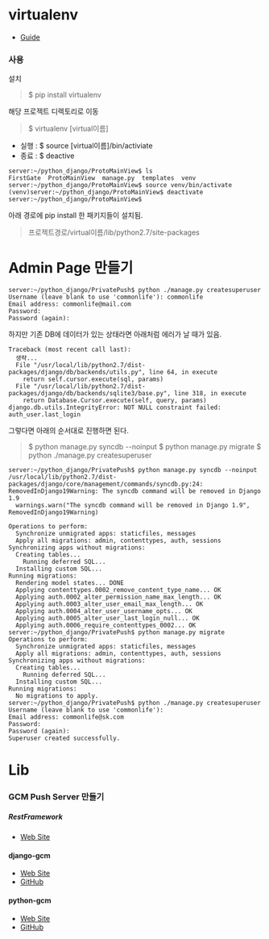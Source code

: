 # virtualenv
* [Guide](http://docs.python-guide.org/en/latest/dev/virtualenvs/)

### 사용
설치
> $ pip install virtualenv

해당 프로젝트 디렉토리로 이동
> $ virtualenv [virtual이름]

* 실행 : $ source [virtual이름]/bin/activiate
* 종료 : $ deactive

```
server:~/python_django/ProtoMainView$ ls
FirstGate  ProtoMainView  manage.py  templates  venv
server:~/python_django/ProtoMainView$ source venv/bin/activate
(venv)server:~/python_django/ProtoMainView$ deactivate
server:~/python_django/ProtoMainView$
```

아래 경로에 pip install 한 패키지들이 설치됨.
> 프로젝트경로/virtual이름/lib/python2.7/site-packages

# Admin Page 만들기
```
server:~/python_django/PrivatePush$ python ./manage.py createsuperuser
Username (leave blank to use 'commonlife'): commonlife
Email address: commonlife@mail.com
Password:
Password (again):
```

하지만 기존 DB에 데이터가 있는 상태라면 아래처럼 에러가 날 때가 있음.
```
Traceback (most recent call last):
  생략...
  File "/usr/local/lib/python2.7/dist-packages/django/db/backends/utils.py", line 64, in execute
    return self.cursor.execute(sql, params)
  File "/usr/local/lib/python2.7/dist-packages/django/db/backends/sqlite3/base.py", line 318, in execute
    return Database.Cursor.execute(self, query, params)
django.db.utils.IntegrityError: NOT NULL constraint failed: auth_user.last_login
```

그렇다면 아래의 순서대로 진행하면 된다.

>  $ python manage.py syncdb --noinput
>  $ python manage.py migrate
>  $ python ./manage.py createsuperuser

```
server:~/python_django/PrivatePush$ python manage.py syncdb --noinput
/usr/local/lib/python2.7/dist-packages/django/core/management/commands/syncdb.py:24: RemovedInDjango19Warning: The syncdb command will be removed in Django 1.9
  warnings.warn("The syncdb command will be removed in Django 1.9", RemovedInDjango19Warning)

Operations to perform:
  Synchronize unmigrated apps: staticfiles, messages
  Apply all migrations: admin, contenttypes, auth, sessions
Synchronizing apps without migrations:
  Creating tables...
    Running deferred SQL...
  Installing custom SQL...
Running migrations:
  Rendering model states... DONE
  Applying contenttypes.0002_remove_content_type_name... OK
  Applying auth.0002_alter_permission_name_max_length... OK
  Applying auth.0003_alter_user_email_max_length... OK
  Applying auth.0004_alter_user_username_opts... OK
  Applying auth.0005_alter_user_last_login_null... OK
  Applying auth.0006_require_contenttypes_0002... OK
server:~/python_django/PrivatePush$ python manage.py migrate
Operations to perform:
  Synchronize unmigrated apps: staticfiles, messages
  Apply all migrations: admin, contenttypes, auth, sessions
Synchronizing apps without migrations:
  Creating tables...
    Running deferred SQL...
  Installing custom SQL...
Running migrations:
  No migrations to apply.
server:~/python_django/PrivatePush$ python ./manage.py createsuperuser
Username (leave blank to use 'commonlife'):
Email address: commonlife@sk.com
Password:
Password (again):
Superuser created successfully.
```

# Lib
### GCM Push Server 만들기 
##### RestFramework
* [Web Site](http://www.django-rest-framework.org/)

#### django-gcm
* [Web Site](http://django-gcm.readthedocs.org/)
* [GitHub](https://github.com/bogdal/django-gcm)

#### python-gcm
* [Web Site](http://blog.namis.me/python-gcm/)
* [GitHub](https://github.com/geeknam/python-gcm)
